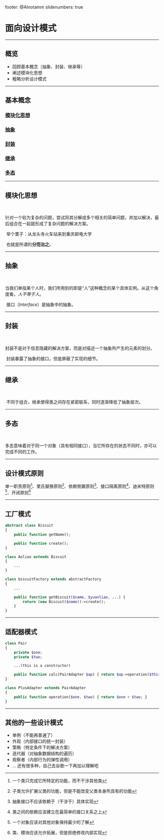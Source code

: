 footer: @AInotamm
slidenumbers: true

# 面向设计模式

---

## 概览

- 回顾基本概念（抽象、封装、继承等）
- 阐述模块化思想
- 粗略分析设计模式

---

## 基本概念

### [模块化思想](#mk)

### [抽象](#cx)

### [封装](#fz)

### [继承](#jc)

### [多态](#dt)

---

## 模块化思想

​	<a name="mk" />

​	针对一个较为复杂的问题，尝试将其分解成多个相关的简单问题，并加以解决，最后组合在一起就形成了复杂问题的解决方案。

​	举个栗子：从龙头寺火车站来到重庆邮电大学

​	也就是所谓的**分而治之**。

---

## 抽象

​	<a name="cx" />

​	当我们单指某个人时，我们所用到的即是“人”这种概念的某个具体实例。从这个角度看，*人不等于人*。

​	接口（_Interface_）是抽象中的抽象。

---

## 封装

​	<a name="fz" />

​	封装不是对于信息隐藏的解决方案，而是对描述一个抽象所产生的元素的划分。

​	封装暴露了抽象的接口，但是屏蔽了实现的细节。

---

## 继承

​	<a name='"jc"' />

​	不同于组合，继承使得类之间存在紧密联系，同时逐渐降低了抽象层次。

---

## 多态

​	<a name="dt" />

​	多态意味着对于同一个对象（具有相同接口），当它所存在的状态不同时，亦可以完成不同的工作。

---

## 设计模式原则

单一职责原则[^1]、里氏替换原则[^2]、依赖倒置原则[^3]、接口隔离原则[^4]、迪米特原则[^5]、开闭原则[^6]

[^1]: 一个类只完成它所特定的功能，而不干涉其他类
[^2]: 子类允许扩展父类的功能，但是不能改变父类本身所具有的功能
[^3]: 抽象接口不应该依赖于（干涉于）具体实现
[^4]: 类之间的依赖应该建立在最简单的接口关系之上
[^5]: 一个对象应该对其他对象保持最少的了解
[^6]: 类、模块应该允许拓展，但是拒绝修改内部实现

---

## 工厂模式

```php
abstract class Biscuit
{
	public function getName();

	public function create();
}

class Aoliao extends Biscuit
{
	...
}

class biscuitFactory extends abstractFactory
{
	...

	public function getBiscuit($name, $yuanliao, ...) {
		return (new Biscuit($name))->create();
	}
}
```

---

## 适配器模式

```php
class Pair
{
	private $one;
	private $two;

	...(this is a constructor)

	public function calc(PairAdapter $ap) { return $ap->operation($this->one, $this->two); }
}

class PlusAdapter extends PairAdapter
{
	public function operation($one, $two) { return $one + $two; }
}
```

---

## 其他的一些设计模式

- 单例（不能再普通了）
- 外观（内部接口的统一封装）
- 策略（特定条件下的解决方案）
- 迭代器（对抽象数据结构的遍历）
- 观察者（内部行为的弹性调用）
- … 还有很多种，自己去谷歌一下再加以理解吧
